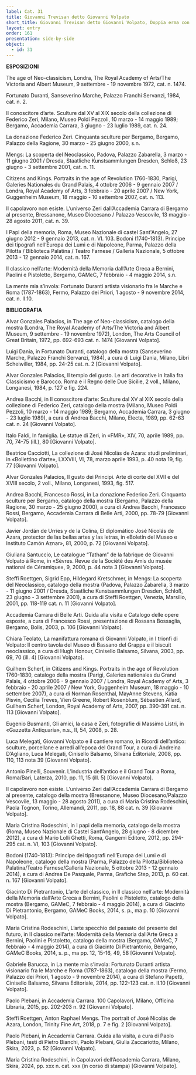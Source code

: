 ```yaml
---
label: Cat. 31
title: Giovanni Trevisan detto Giovanni Volpato
short_title: Giovanni Trevisan detto Giovanni Volpato, Doppia erma con i ritratti di Anton Raphael Mengs e José Nicolas de Azara
layout: entry
order: 161
presentation: side-by-side
object:
  - id: 31
---
```


**ESPOSIZIONI**

The age of Neo-classicism, Londra, The Royal Academy of Arts/The Victoria and Albert Museum, 9 settembre - 19 novembre 1972, cat. n. 1474.

Fortunato Duranti, Sanseverino Marche, Palazzo Franchi Servanzi, 1984, cat. n. 2.

Il conoscitore d’arte. Sculture dal XV al XIX secolo della collezione di Federico Zeri, Milano, Museo Poldi Pezzoli, 10 marzo - 14 maggio 1989; Bergamo, Accademia Carrara, 3 giugno - 23 luglio 1989, cat. n. 24. 

La donazione Federico Zeri. Cinquanta sculture per Bergamo, Bergamo, Palazzo della Ragione, 30 marzo - 25 giugno 2000, s.n.

Mengs: La scoperta del Neoclassico, Padova, Palazzo Zabarella, 3 marzo - 11 giugno 2001 / Dresda, Staatliche Kunstsammlungen Dresden, Schloß, 23 giugno - 3 settembre 2001, cat. n. 11.

Citizens and Kings. Portraits in the age of Revolution 1760-1830, Parigi, Galeries Nationales du Grand Palais, 4 ottobre 2006 - 9 gennaio 2007 / Londra, Royal Academy of Arts, 3 febbraio - 20 aprile 2007 / New York, Guggenheim Museum, 18 maggio - 10 settembre 2007, cat. n. 113.

Il capolavoro non esiste. L’universo Zeri dall’Accademia Carrara di Bergamo al presente, Bressanone, Museo Diocesano / Palazzo Vescovile, 13 maggio - 28 agosto 2011, cat. n. 39.

I Papi della memoria, Roma, Museo Nazionale di castel Sant'Angelo, 27 giugno 2012 - 9 gennaio 2013, cat. n. VI. 103. 
Bodoni (1740-1813). Principe dei tipografi nell’Europa dei Lumi e di Napoleone, Parma, Palazzo della Pilotta / Biblioteca Palatina / Teatro Farnese / Galleria Nazionale, 5 ottobre 2013 - 12 gennaio 2014, cat. n. 167.

Il classico nell’arte: Modernità della Memoria dall’Arte Greca a Bernini, Paolini e Pistoletto, Bergamo, GAMeC, 7 febbraio - 4 maggio 2014, s.n.

La mente mia s’invola: Fortunato Duranti artista visionario fra le Marche e Roma (1787-1863), Fermo, Palazzo dei Priori, 1 agosto - 9 novembre 2014, cat. n. II.10.



**BIBLIOGRAFIA**

Alvar Gonzales Palacios, in The age of Neo-classicism, catalogo della mostra (Londra, The Royal Academy of Arts/The Victoria and Albert Museum, 9 settembre - 19 novembre 1972), London, The Arts Council of Great Britain, 1972, pp. 692-693 cat. n. 1474 [Giovanni Volpato].

Luigi Dania, in Fortunato Duranti, catalogo della mostra (Sanseverino Marche, Palazzo Franchi Servanzi, 1984), a cura di Luigi Dania, Milano, Libri Scheiwiller, 1984, pp. 24-25 cat. n. 2 [Giovanni Volpato].

Alvar Gonzales Palacios, Il tempio del gusto. Le arti decorative in Italia fra Classicismo e Barocco. Roma e il Regno delle Due Sicilie, 2 voll., Milano, Longanesi, 1984, p. 127 e fig. 224.

Andrea Bacchi, in Il conoscitore d’arte: Sculture dal XV al XIX secolo della collezione di Federico Zeri, catalogo della mostra (Milano, Museo Poldi Pezzoli, 10 marzo - 14 maggio 1989; Bergamo, Accademia Carrara, 3 giugno - 23 luglio 1989), a cura di Andrea Bacchi, Milano, Electa, 1989, pp. 62-63 cat. n. 24 [Giovanni Volpato].

Italo Faldi, In famiglia. Le statue di Zeri, in «FMR», XIV, 70, aprile 1989, pp. 70, 74-75 (ill.), 80 [Giovanni Volpato].

Beatrice Cacciotti, La collezione di José Nicolás de Azara: studi preliminari, in «Bollettino d’arte», LXXVIII, VI, 78, marzo aprile 1993, p. 40 nota 19, fig. 77 [Giovanni Volpato].

Alvar Gonzales Palacios, Il gusto dei Principi. Arte di corte del XVII e del XVIII secolo, 2 voll., Milano, Longanesi, 1993, fig. 517.

Andrea Bacchi, Francesco Rossi, in La donazione Federico Zeri. Cinquanta sculture per Bergamo, catalogo della mostra (Bergamo, Palazzo della Ragione, 30 marzo - 25 giugno 2000), a cura di Andrea Bacchi, Francesco Rossi, Bergamo, Accademia Carrara di Belle Arti, 2000, pp. 78-79 [Giovanni Volpato].

Javier Jordán de Urríes y de la Colína, El diplomático José Nicolás de Azara, protector de las bellas artes y las letras, in «Boletín del Museo e Instituto Camón Aznar», 81, 2000, p. 72 [Giovanni Volpato].

Giuliana Santuccio, Le catalogue “Tatham” de la fabrique de Giovanni Volpato à Rome, in «Sèvres. Revue de la Société des Amis du musée national de Céramique», 9, 2000, p. 44 nota 3 [Giovanni Volpato].

Steffi Roettgen, Sigrid Epp, Hildegard Kretschmer, in Mengs: La scoperta del Neoclassico, catalogo della mostra (Padova, Palazzo Zabarella, 3 marzo - 11 giugno 2001 / Dresda, Staatliche Kunstsammlungen Dresden, Schloß, 23 giugno - 3 settembre 2001), a cura di Steffi Roettgen, Venezia, Marsilio, 2001, pp. 118-119 cat. n. 11 [Giovanni Volpato].

Accademia Carrara di Belle Arti. Guida alla visita e Catalogo delle opere esposte, a cura di Francesco Rossi, presentazione di Rossana Bossaglia, Bergamo, Bolis, 2003, p. 106 [Giovanni Volpato].

Chiara Teolato, La manifattura romana di Giovanni Volpato, in I trionfi di Volpato: Il centro tavola del Museo di Bassano del Grappa e il biscuit neoclassico, a cura di Hugh Honour, Cinisello Balsamo, Silvana, 2003, pp. 69, 70 (ill. 4) [Giovanni Volpato].

Guilhem Scherf, in Citizens and Kings. Portraits in the age of Revolution 1760-1830, catalogo della mostra (Parigi, Galeries nationales du Grand Palais, 4 ottobre 2006 - 9 gennaio 2007 / Londra, Royal Academy of Arts, 3 febbraio - 20 aprile 2007 / New York, Guggenheim Museum, 18 maggio - 10 settembre 2007), a cura di Norman Rosenthal, MayAnne Stevens, Katia Pisvin, Cecilia Treves, Vien Greene, Robert Rosenblum, Sébastien Allard, Guilhem Scherf, London, Royal Academy of Arts, 2007, pp. 390-391 cat. n. 113 [Giovanni Volpato].

Eugenio Busmanti, Gli amici, la casa e Zeri, fotografie di Massimo Listri, in «Gazzetta Antiquaria», n.s., II, 54, 2008, p. 28. 

Luca Melegati, Giovanni Volpato e il cantiere romano, in Ricordi dell’antico: sculture, porcellane e arredi all’epoca del Grand Tour, a cura di Andreina D’Agliano, Luca Melegati, Cinisello Balsamo, Silvana Editoriale, 2008, pp. 110, 113 nota 39 [Giovanni Volpato].

Antonio Pinelli, Souvenir. L’industria dell’antico e il Grand Tour a Roma, Roma/Bari, Laterza, 2010, pp. 11, 15 (ill. 5) [Giovanni Volpato].

Il capolavoro non esiste. L’universo Zeri dall’Accademia Carrara di Bergamo al presente, catalogo della mostra (Bressanone, Museo Diocesano/Palazzo Vescovile, 13 maggio - 28 agosto 2011), a cura di Maria Cristina Rodeschini, Paola Tognon, Torino, Allemandi, 2011, pp. 18, 88 cat. n. 39 [Giovanni Volpato].

Maria Cristina Rodeschini, in I papi della memoria, catalogo della mostra (Roma, Museo Nazionale di Castel Sant’Angelo, 28 giugno - 8 dicembre 2012), a cura di Mario Lolli Ghetti, Roma, Gangemi Editore, 2012, pp. 294-295 cat. n. VI, 103 [Giovanni Volpato].

Bodoni (1740-1813): Principe dei tipografi nell’Europa dei Lumi e di Napoleone, catalogo della mostra (Parma, Palazzo della Pilotta/Biblioteca Palatina/Teatro Farnese/Galleria Nazionale, 5 ottobre 2013 - 12 gennaio 2014), a cura di Andrea De Pasquale, Parma, Grafiche Step, 2013, p. 60 cat. n. 167 [Giovanni Volpato].

Giacinto Di Pietrantonio, L’arte del classico, in Il classico nell’arte: Modernità della Memoria dall’Arte Greca a Bernini, Paolini e Pistoletto, catalogo della mostra (Bergamo, GAMeC, 7 febbraio - 4 maggio 2014), a cura di Giacinto Di Pietrantonio, Bergamo, GAMeC Books, 2014, s. p., ma p. 10 [Giovanni Volpato].

Maria Cristina Rodeschini, L’arte specchio del passato del presente del futuro, in Il classico nell’arte: Modernità della Memoria dall’Arte Greca a Bernini, Paolini e Pistoletto, catalogo della mostra (Bergamo, GAMeC, 7 febbraio - 4 maggio 2014), a cura di Giacinto Di Pietrantonio, Bergamo, GAMeC Books, 2014, s. p., ma pp. 12, 15-16, 49, 58 [Giovanni Volpato].

Gabriele Barucca, in La mente mia s’invola: Fortunato Duranti artista visionario fra le Marche e Roma (1787-1863), catalogo della mostra (Fermo, Palazzo dei Priori, 1 agosto - 9 novembre 2014), a cura di Stefano Papetti, Cinisello Balsamo, Silvana Editoriale, 2014, pp. 122-123 cat. n. II.10 [Giovanni Volpato].

Paolo Plebani, in Accademia Carrara. 100 Capolavori, Milano, Officina Libraria, 2015, pp. 202-203 n. 92 [Giovanni Volpato].

Steffi Roettgen, Anton Raphael Mengs. The portrait of José Nicolás de Azara, London, Trinity Fine Art, 2018, p. 7 e fig. 2 [Giovanni Volpato].

Paolo Plebani, in Accademia Carrara. Guida alla visita, a cura di Paolo Plebani, testi di Pietro Bianchi, Paolo Plebani, Giulia Zaccariotto, Milano, Skira, 2023, p. 52 [Giovanni Volpato].

Maria Cristina Rodeschini, in Capolavori dell’Accademia Carrara, Milano, Skira, 2024, pp. xxx n. cat. xxx (in corso di stampa) [Giovanni Volpato].
